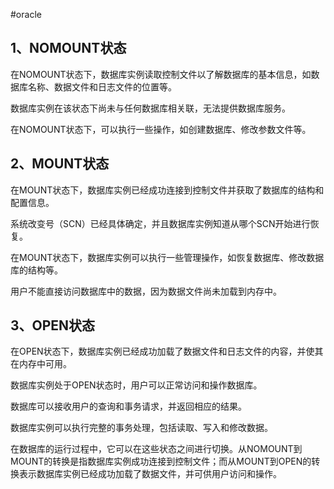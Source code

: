 #oracle
## 1、NOMOUNT状态

在NOMOUNT状态下，数据库实例读取控制文件以了解数据库的基本信息，如数据库名称、数据文件和日志文件的位置等。

数据库实例在该状态下尚未与任何数据库相关联，无法提供数据库服务。

在NOMOUNT状态下，可以执行一些操作，如创建数据库、修改参数文件等。

## 2、MOUNT状态

在MOUNT状态下，数据库实例已经成功连接到控制文件并获取了数据库的结构和配置信息。

系统改变号（SCN）已经具体确定，并且数据库实例知道从哪个SCN开始进行恢复。

在MOUNT状态下，数据库实例可以执行一些管理操作，如恢复数据库、修改数据库的结构等。

用户不能直接访问数据库中的数据，因为数据文件尚未加载到内存中。

## 3、OPEN状态

在OPEN状态下，数据库实例已经成功加载了数据文件和日志文件的内容，并使其在内存中可用。

数据库实例处于OPEN状态时，用户可以正常访问和操作数据库。

数据库可以接收用户的查询和事务请求，并返回相应的结果。

数据库实例可以执行完整的事务处理，包括读取、写入和修改数据。

在数据库的运行过程中，它可以在这些状态之间进行切换。从NOMOUNT到MOUNT的转换是指数据库实例成功连接到控制文件；而从MOUNT到OPEN的转换表示数据库实例已经成功加载了数据文件，并可供用户访问和操作。

‍

